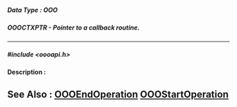 ##### Data Type : OOO
##### OOOCTXPTR - Pointer to a callback routine.
---
##### #include <oooapi.h>
**Description :**

**See Also :**
[OOOEndOperation](D:/md_files/OOOEndOperation.md)
[OOOStartOperation](D:/md_files/OOOStartOperation.md)
---
